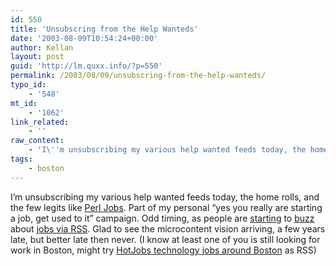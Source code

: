 ```yaml
---
id: 550
title: 'Unsubscring from the Help Wanteds'
date: '2003-08-09T10:54:24+00:00'
author: Kellan
layout: post
guid: 'http://lm.quxx.info/?p=550'
permalink: /2003/08/09/unsubscring-from-the-help-wanteds/
typo_id:
    - '548'
mt_id:
    - '1062'
link_related:
    - ''
raw_content:
    - 'I\''m unsubscribing my various help wanted feeds today, the home rolls, and the few legits like <a href=\"http://jobs.perl.org/rss/\">Perl Jobs</a>.  Part of my personal \"yes you really are starting a job, get used to it\" campaign.  Odd timing, as people are <a href=\"http://weblog.infoworld.com/udell/2003/08/05.html\">starting</a> to <a <a href=\"http://weblog.randomchaos.com/index.php?date=2003-08-06&#38;title=rss+for+job+feeds\">buzz</a> about <a href=\"http://www.rssjobs.com/rssjobs/index.jsp\">jobs via RSS</a>.  Glad to see the microcontent vision arriving, a few years late, but better late then never.  (I know at least one of you is still looking for work in Boston, might try <a href=\"http://weblog.randomchaos.com/jobfeeds.php?source=http%3A%2F%2Fhotjobs.yahoo.com%2Fjobseeker%2Fjobsearch%2Fsearch_results.html%3Fkeywords_all%3D%26industry1%3DTEL%26city1%3DBoston%26state1%3DMA%26country1%3DUSA%26search_type_form%3Dquick%26updated_since%3Danytime%26quicksearch_x%3D1%26metro_area%3D1%26search%3DSearch&#38;format=rss2.0\">HotJobs technology jobs around Boston</a> as RSS)'
tags:
    - boston
---
```


I’m unsubscribing my various help wanted feeds today, the home rolls, and the few legits like [Perl Jobs](http://jobs.perl.org/rss/). Part of my personal “yes you really are starting a job, get used to it” campaign. Odd timing, as people are [starting](http://weblog.infoworld.com/udell/2003/08/05.html) to [buzz](http://weblog.randomchaos.com/index.php?date=2003-08-06&title=rss+for+job+feeds) about [jobs via RSS](http://www.rssjobs.com/rssjobs/index.jsp). Glad to see the microcontent vision arriving, a few years late, but better late then never. (I know at least one of you is still looking for work in Boston, might try [HotJobs technology jobs around Boston](http://weblog.randomchaos.com/jobfeeds.php?source=http%3A%2F%2Fhotjobs.yahoo.com%2Fjobseeker%2Fjobsearch%2Fsearch_results.html%3Fkeywords_all%3D%26industry1%3DTEL%26city1%3DBoston%26state1%3DMA%26country1%3DUSA%26search_type_form%3Dquick%26updated_since%3Danytime%26quicksearch_x%3D1%26metro_area%3D1%26search%3DSearch&format=rss2.0) as RSS)